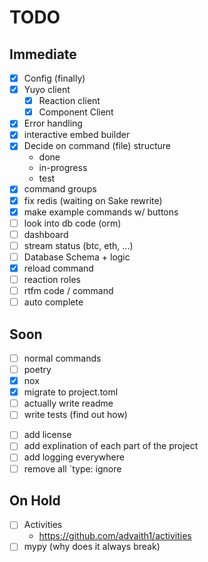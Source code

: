 # TODO

## Immediate

- [x] Config (finally)
- [x] Yuyo client
  - [x] Reaction client
  - [x] Component Client
- [x] Error handling
- [x] interactive embed builder
- [x] Decide on command (file) structure
  - done
  - in-progress
  - test
- [x] command groups
- [x] fix redis (waiting on Sake rewrite)
- [x] make example commands w/ buttons
- [ ] look into db code (orm)
- [ ] dashboard
- [ ] stream status (btc, eth, ...)
- [ ] Database Schema + logic
- [x] reload command
- [ ] reaction roles
- [ ] rtfm code / command
- [ ] auto complete

## Soon

- [ ] normal commands
- [ ] poetry
- [x] nox
- [x] migrate to project.toml
- [ ] actually write readme
- [ ] write tests (find out how)
<!-- - [ ] migrate all slash command logic to different files -->
- [ ] add license
- [ ] add explination of each part of the project
- [ ] add logging everywhere
- [ ] remove all `type: ignore

## On Hold

- [ ] Activities
  - https://github.com/advaith1/activities
- [ ] mypy (why does it always break)
